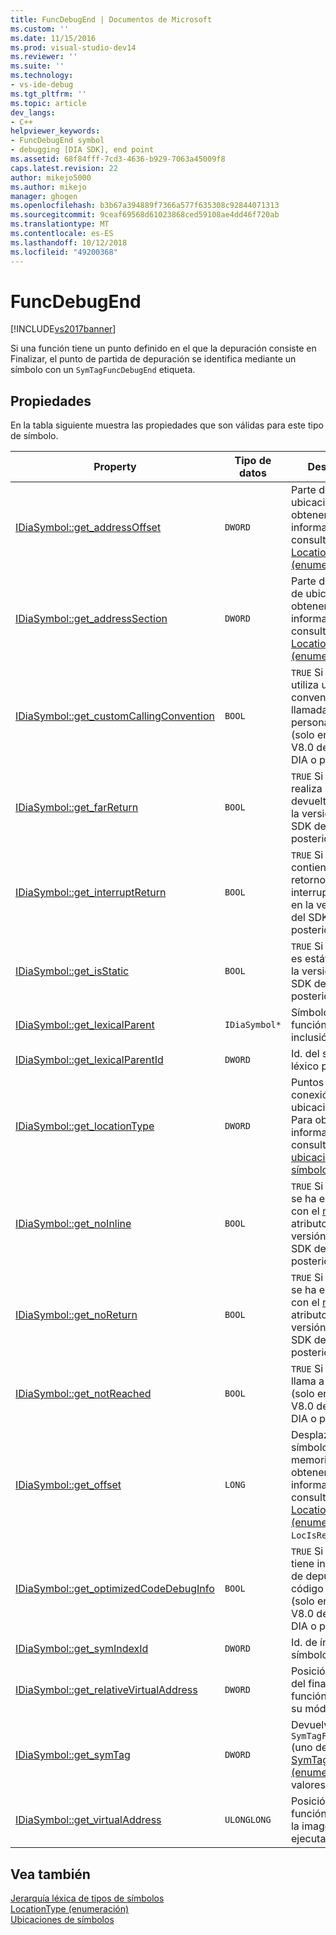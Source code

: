 ```yaml
---
title: FuncDebugEnd | Documentos de Microsoft
ms.custom: ''
ms.date: 11/15/2016
ms.prod: visual-studio-dev14
ms.reviewer: ''
ms.suite: ''
ms.technology:
- vs-ide-debug
ms.tgt_pltfrm: ''
ms.topic: article
dev_langs:
- C++
helpviewer_keywords:
- FuncDebugEnd symbol
- debugging [DIA SDK], end point
ms.assetid: 68f84fff-7cd3-4636-b929-7063a45009f8
caps.latest.revision: 22
author: mikejo5000
ms.author: mikejo
manager: ghogen
ms.openlocfilehash: b3b67a394889f7366a577f635308c92844071313
ms.sourcegitcommit: 9ceaf69568d61023868ced59108ae4dd46f720ab
ms.translationtype: MT
ms.contentlocale: es-ES
ms.lasthandoff: 10/12/2018
ms.locfileid: "49200368"
---
```

# <a name="funcdebugend"></a>FuncDebugEnd
[!INCLUDE[vs2017banner](../../includes/vs2017banner.md)]

Si una función tiene un punto definido en el que la depuración consiste en Finalizar, el punto de partida de depuración se identifica mediante un símbolo con un `SymTagFuncDebugEnd` etiqueta.  
  
## <a name="properties"></a>Propiedades  
 En la tabla siguiente muestra las propiedades que son válidas para este tipo de símbolo.  
  
|Property|Tipo de datos|Descripción|  
|--------------|---------------|-----------------|  
|[IDiaSymbol::get_addressOffset](../../debugger/debug-interface-access/idiasymbol-get-addressoffset.md)|`DWORD`|Parte del ajuste de ubicación; Para obtener más información, consulte el [LocationType (enumeración)](../../debugger/debug-interface-access/locationtype.md).|  
|[IDiaSymbol::get_addressSection](../../debugger/debug-interface-access/idiasymbol-get-addresssection.md)|`DWORD`|Parte de la sección de ubicación; Para obtener más información, consulte el [LocationType (enumeración)](../../debugger/debug-interface-access/locationtype.md).|  
|[IDiaSymbol::get_customCallingConvention](../../debugger/debug-interface-access/idiasymbol-get-customcallingconvention.md)|`BOOL`|`TRUE` Si la función utiliza una convención de llamada personalizada (solo en la versión V8.0 del SDK de DIA o posterior).|  
|[IDiaSymbol::get_farReturn](../../debugger/debug-interface-access/idiasymbol-get-farreturn.md)|`BOOL`|`TRUE` Si la función realiza un extremo devuelto (solo en la versión V8.0 del SDK de DIA o posterior).|  
|[IDiaSymbol::get_interruptReturn](../../debugger/debug-interface-access/idiasymbol-get-interruptreturn.md)|`BOOL`|`TRUE` Si la función contiene un retorno de la interrupción (sólo en la versión V8.0 del SDK de DIA o posterior).|  
|[IDiaSymbol::get_isStatic](../../debugger/debug-interface-access/idiasymbol-get-isstatic.md)|`BOOL`|`TRUE` Si la función es estática (solo en la versión V8.0 del SDK de DIA o posterior).|  
|[IDiaSymbol::get_lexicalParent](../../debugger/debug-interface-access/idiasymbol-get-lexicalparent.md)|`IDiaSymbol*`|Símbolo de la función de inclusión.|  
|[IDiaSymbol::get_lexicalParentId](../../debugger/debug-interface-access/idiasymbol-get-lexicalparentid.md)|`DWORD`|Id. del símbolo léxico primario.|  
|[IDiaSymbol::get_locationType](../../debugger/debug-interface-access/idiasymbol-get-locationtype.md)|`DWORD`|Puntos de conexión tiene una ubicación estática; Para obtener más información, consulte [ubicaciones de símbolos](../../debugger/debug-interface-access/symbol-locations.md).|  
|[IDiaSymbol::get_noInline](../../debugger/debug-interface-access/idiasymbol-get-noinline.md)|`BOOL`|`TRUE` Si la función se ha especificado con el [noinline](http://msdn.microsoft.com/library/f259d55b-dec7-4bde-8cf9-14521e4fdc42) atributo (solo en la versión V8.0 del SDK de DIA o posterior).|  
|[IDiaSymbol::get_noReturn](../../debugger/debug-interface-access/idiasymbol-get-noreturn.md)|`BOOL`|`TRUE` Si la función se ha especificado con el [noreturn](http://msdn.microsoft.com/library/9c6517e5-22d7-4051-9974-3d2200ae4d1d) atributo (solo en la versión V8.0 del SDK de DIA o posterior).|  
|[IDiaSymbol::get_notReached](../../debugger/debug-interface-access/idiasymbol-get-notreached.md)|`BOOL`|`TRUE` Si nunca se llama a la función (solo en la versión V8.0 del SDK de DIA o posterior).|  
|[IDiaSymbol::get_offset](../../debugger/debug-interface-access/idiasymbol-get-offset.md)|`LONG`|Desplazamiento de símbolos en memoria; Para obtener más información, consulte el [LocationType (enumeración)](../../debugger/debug-interface-access/locationtype.md), `LocIsRegRel`.|  
|[IDiaSymbol::get_optimizedCodeDebugInfo](../../debugger/debug-interface-access/idiasymbol-get-optimizedcodedebuginfo.md)|`BOOL`|`TRUE` Si la función tiene información de depuración para código optimizado (solo en la versión V8.0 del SDK de DIA o posterior).|  
|[IDiaSymbol::get_symIndexId](../../debugger/debug-interface-access/idiasymbol-get-symindexid.md)|`DWORD`|Id. de índice de símbolo.|  
|[IDiaSymbol::get_relativeVirtualAddress](../../debugger/debug-interface-access/idiasymbol-get-relativevirtualaddress.md)|`DWORD`|Posición relativa del final de esta función dentro de su módulo.|  
|[IDiaSymbol::get_symTag](../../debugger/debug-interface-access/idiasymbol-get-symtag.md)|`DWORD`|Devuelve `SymTagFuncDebugEnd` (uno de los [SymTagEnum (enumeración)](../../debugger/debug-interface-access/symtagenum.md) valores).|  
|[IDiaSymbol::get_virtualAddress](../../debugger/debug-interface-access/idiasymbol-get-virtualaddress.md)|`ULONGLONG`|Posición de esta función dentro de la imagen ejecutable.|  
  
## <a name="see-also"></a>Vea también  
 [Jerarquía léxica de tipos de símbolos](../../debugger/debug-interface-access/lexical-hierarchy-of-symbol-types.md)   
 [LocationType (enumeración)](../../debugger/debug-interface-access/locationtype.md)   
 [Ubicaciones de símbolos](../../debugger/debug-interface-access/symbol-locations.md)



